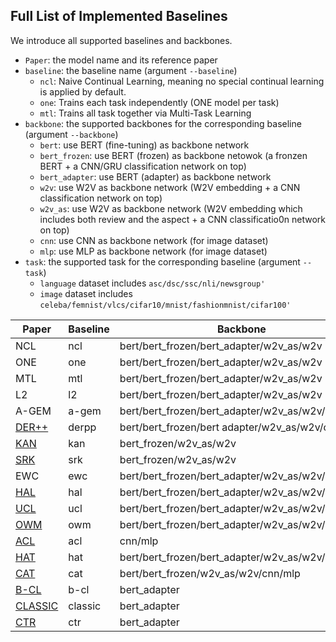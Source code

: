 










## Full List of Implemented Baselines

We introduce all supported baselines and backbones.
   - `Paper`: the model name and its reference paper
   - `baseline`: the baseline name (argument `--baseline`)
	   - `ncl`: Naive Continual Learning, meaning no special continual learning is applied by default.
	   - `one`: Trains each task independently (ONE model per task)
	   - `mtl`: Trains all task together via Multi-Task Learning
   - `backbone`: the supported backbones for the corresponding baseline (argument `--backbone`)
	 - `bert`: use BERT (fine-tuning) as backbone network
	 - `bert_frozen`: use BERT (frozen) as backbone netowok (a fronzen BERT + a CNN/GRU classification network on top)
	 - `bert_adapter`: use BERT (adapter) as backbone network
	 - `w2v`: use W2V as backbone network (W2V embedding + a CNN classification network on top)
	 - `w2v_as`: use W2V as backbone network (W2V embedding which includes both review and the aspect + a CNN classificatio0n network on top)
	 - `cnn`: use CNN as backbone network (for image dataset)
	 - `mlp`: use MLP as backbone network (for image dataset)
  - `task`: the supported task for the corresponding baseline (argument `--task`)
	  - `language` dataset includes `asc/dsc/ssc/nli/newsgroup'`
	  - `image` dataset includes `celeba/femnist/vlcs/cifar10/mnist/fashionmnist/cifar100'` 




| Paper| Baseline| Backbone| task|
|--|--| -- | -- |
| NCL| ncl | bert/bert_frozen/bert_adapter/w2v_as/w2v | language,imge|
| ONE | one | bert/bert_frozen/bert_adapter/w2v_as/w2v | language,imge|
| MTL | mtl | bert/bert_frozen/bert_adapter/w2v_as/w2v | language,imge|
| L2 | l2 | bert/bert_frozen/bert_adapter/w2v_as/w2v | language,imge|
| A-GEM | a-gem | bert/bert_frozen/bert_adapter/w2v_as/w2v/cnn/mlp | language,imge|
| [DER++](https://papers.nips.cc/paper/2020/hash/b704ea2c39778f07c617f6b7ce480e9e-Abstract.html) | derpp | bert/bert_frozen/bert adapter/w2v_as/w2v/cnn/mlp | language|
| [KAN](https://www.cs.uic.edu/~liub/publications/ECML-PKDD-2020.pdf) | kan | bert_frozen/w2v_as/w2v | language|
| [SRK](https://www.cs.uic.edu/~swang/papers/lv_shared_knowledge_sentiment.pdf) | srk | bert_frozen/w2v_as/w2v | language,imge|
| EWC | ewc | bert/bert_frozen/bert_adapter/w2v_as/w2v/cnn/mlp |language,imge|
| [HAL](https://arxiv.org/abs/2002.08165) | hal | bert/bert_frozen/bert_adapter/w2v_as/w2v/cnn/mlp | language,imge|
| [UCL](https://papers.nips.cc/paper/2019/hash/2c3ddf4bf13852db711dd1901fb517fa-Abstract.html) | ucl | bert/bert_frozen/bert_adapter/w2v_as/w2v/cnn/mlp | language,imge|
| [OWM](https://www.nature.com/articles/s42256-019-0080-x) | owm | bert/bert_frozen/bert_adapter/w2v_as/w2v/cnn/mlp | language,imge|
| [ACL](https://arxiv.org/abs/2003.09553) | acl| cnn/mlp | imge|
| [HAT](http://proceedings.mlr.press/v80/serra18a.html)| hat | bert/bert_frozen/bert_adapter/w2v_as/w2v/cnn/mlp | language,imge|
| [CAT](https://proceedings.neurips.cc/paper/2020/file/d7488039246a405baf6a7cbc3613a56f-Paper.pdf)| cat | bert/bert_frozen/w2v_as/w2v/cnn/mlp| language,imge|
| [B-CL](https://aclanthology.org/2021.naacl-main.378.pdf)| b-cl|bert_adapter | language|
| [CLASSIC](https://aclanthology.org/2021.emnlp-main.550/) | classic| bert_adapter | language|
| [CTR](https://aclanthology.org/2021.emnlp-main.550/) | ctr| bert_adapter | language|



